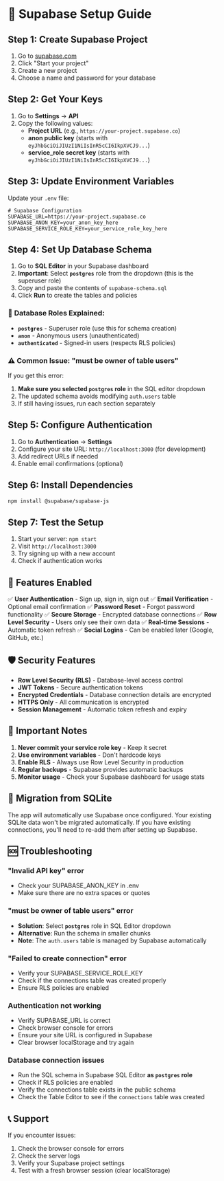 # 🚀 Supabase Setup Guide

## Step 1: Create Supabase Project

1. Go to [supabase.com](https://supabase.com)
2. Click "Start your project"
3. Create a new project
4. Choose a name and password for your database

## Step 2: Get Your Keys

1. Go to **Settings** → **API**
2. Copy the following values:
   - **Project URL** (e.g., `https://your-project.supabase.co`)
   - **anon public key** (starts with `eyJhbGciOiJIUzI1NiIsInR5cCI6IkpXVCJ9...`)
   - **service_role secret key** (starts with `eyJhbGciOiJIUzI1NiIsInR5cCI6IkpXVCJ9...`)

## Step 3: Update Environment Variables

Update your `.env` file:

```env
# Supabase Configuration
SUPABASE_URL=https://your-project.supabase.co
SUPABASE_ANON_KEY=your_anon_key_here
SUPABASE_SERVICE_ROLE_KEY=your_service_role_key_here
```

## Step 4: Set Up Database Schema

1. Go to **SQL Editor** in your Supabase dashboard
2. **Important**: Select **`postgres`** role from the dropdown (this is the superuser role)
3. Copy and paste the contents of `supabase-schema.sql`
4. Click **Run** to create the tables and policies

### 🔐 **Database Roles Explained:**
- **`postgres`** - Superuser role (use this for schema creation)
- **`anon`** - Anonymous users (unauthenticated)
- **`authenticated`** - Signed-in users (respects RLS policies)

### ⚠️ Common Issue: "must be owner of table users"

If you get this error:

1. **Make sure you selected `postgres` role** in the SQL editor dropdown
2. The updated schema avoids modifying `auth.users` table
3. If still having issues, run each section separately

## Step 5: Configure Authentication

1. Go to **Authentication** → **Settings**
2. Configure your site URL: `http://localhost:3000` (for development)
3. Add redirect URLs if needed
4. Enable email confirmations (optional)

## Step 6: Install Dependencies

```bash
npm install @supabase/supabase-js
```

## Step 7: Test the Setup

1. Start your server: `npm start`
2. Visit `http://localhost:3000`
3. Try signing up with a new account
4. Check if authentication works

## 🔧 Features Enabled

✅ **User Authentication** - Sign up, sign in, sign out
✅ **Email Verification** - Optional email confirmation
✅ **Password Reset** - Forgot password functionality
✅ **Secure Storage** - Encrypted database connections
✅ **Row Level Security** - Users only see their own data
✅ **Real-time Sessions** - Automatic token refresh
✅ **Social Logins** - Can be enabled later (Google, GitHub, etc.)

## 🛡️ Security Features

- **Row Level Security (RLS)** - Database-level access control
- **JWT Tokens** - Secure authentication tokens
- **Encrypted Credentials** - Database connection details are encrypted
- **HTTPS Only** - All communication is encrypted
- **Session Management** - Automatic token refresh and expiry

## 🚨 Important Notes

1. **Never commit your service role key** - Keep it secret
2. **Use environment variables** - Don't hardcode keys
3. **Enable RLS** - Always use Row Level Security in production
4. **Regular backups** - Supabase provides automatic backups
5. **Monitor usage** - Check your Supabase dashboard for usage stats

## 🔄 Migration from SQLite

The app will automatically use Supabase once configured. Your existing SQLite data won't be migrated automatically. If you have existing connections, you'll need to re-add them after setting up Supabase.

## 🆘 Troubleshooting

### "Invalid API key" error
- Check your SUPABASE_ANON_KEY in .env
- Make sure there are no extra spaces or quotes

### "must be owner of table users" error
- **Solution**: Select **`postgres`** role in SQL Editor dropdown
- **Alternative**: Run the schema in smaller chunks
- **Note**: The `auth.users` table is managed by Supabase automatically

### "Failed to create connection" error
- Verify your SUPABASE_SERVICE_ROLE_KEY
- Check if the connections table was created properly
- Ensure RLS policies are enabled

### Authentication not working
- Verify SUPABASE_URL is correct
- Check browser console for errors
- Ensure your site URL is configured in Supabase
- Clear browser localStorage and try again

### Database connection issues
- Run the SQL schema in Supabase SQL Editor **as `postgres` role**
- Check if RLS policies are enabled
- Verify the connections table exists in the public schema
- Check the Table Editor to see if the `connections` table was created

## 📞 Support

If you encounter issues:
1. Check the browser console for errors
2. Check the server logs
3. Verify your Supabase project settings
4. Test with a fresh browser session (clear localStorage)